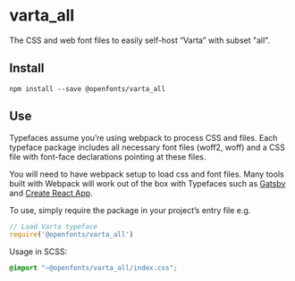 
# varta_all

The CSS and web font files to easily self-host “Varta” with subset "all".

## Install

`npm install --save @openfonts/varta_all`

## Use

Typefaces assume you’re using webpack to process CSS and files. Each typeface
package includes all necessary font files (woff2, woff) and a CSS file with
font-face declarations pointing at these files.

You will need to have webpack setup to load css and font files. Many tools built
with Webpack will work out of the box with Typefaces such as [Gatsby](https://github.com/gatsbyjs/gatsby)
and [Create React App](https://github.com/facebookincubator/create-react-app).

To use, simply require the package in your project’s entry file e.g.

```javascript
// Load Varta typeface
require('@openfonts/varta_all')
```

Usage in SCSS:
```scss
@import "~@openfonts/varta_all/index.css";
```
